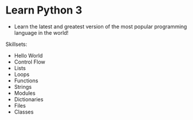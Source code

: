 # Learn Python 3

- Learn the latest and greatest version of the most popular programming language in the world!

Skillsets:
- Hello World
- Control Flow
- Lists
- Loops
- Functions
- Strings
- Modules 
- Dictionaries
- Files
- Classes
